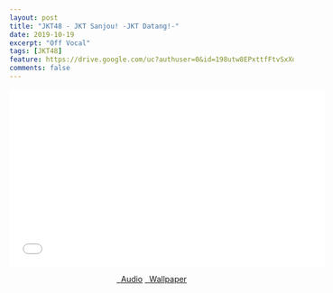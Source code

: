 ```yaml
---
layout: post
title: "JKT48 - JKT Sanjou! -JKT Datang!-"
date: 2019-10-19
excerpt: "Off Vocal"
tags: [JKT48]
feature: https://drive.google.com/uc?authuser=0&id=198utw8EPxttfFtvSxXd7BImtDcUzPkA7&export=download
comments: false
---
```

<iframe width="560" height="315" src="//www.youtube.com/embed/PyM4gwsyw9w" frameborder="0"> </iframe>
<center>
<figure class="half">
<a href="https://drive.google.com/uc?authuser=0&id=1HEtYDmWk3Nd5ZefWXMLKH5lvPpcKUG8T&export=download" class="btn" target="_blank" rel="noopener noreferrer"><i class="fa fa-caret-down"></i> &nbsp; Audio</a>
<a href="https://drive.google.com/uc?authuser=0&id=198utw8EPxttfFtvSxXd7BImtDcUzPkA7&export=download" class="btn" target="_blank" rel="noopener noreferrer"><i class="fa fa-caret-down"></i> &nbsp; Wallpaper</a>
</figure>
</center>
